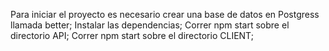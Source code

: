 Para iniciar el proyecto es necesario crear una base de datos en Postgress llamada better;
Instalar las dependencias;
Correr npm start sobre el directorio API;
Correr npm start sobre el directorio CLIENT;
